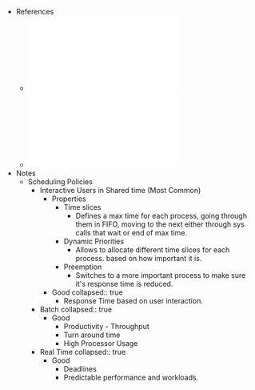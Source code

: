- References
	- ![15 - Escalonamento - introducao.pdf](../assets/15_-_Escalonamento_-_introducao_1735459487251_0.pdf)
	- ![16 - Escalonamento - unix e linux.pdf](../assets/16_-_Escalonamento_-_unix_e_linux_1735459490265_0.pdf)
- Notes
	- Scheduling Policies
		- Interactive Users in Shared time (Most Common)
			- Properties
				- Time slices
					- Defines a max time for each process, going through them in FIFO, moving to the next either through sys calls that wait or end of max time.
				- Dynamic Priorities
					- Allows to allocate different time slices for each process. based on how important it is.
				- Preemption
					- Switches to a more important process to make sure it's response time is reduced.
			- Good
			  collapsed:: true
				- Response Time based on user interaction.
		- Batch
		  collapsed:: true
			- Good
				- Productivity - Throughput
				- Turn around time
				- High Processor Usage
		- Real Time
		  collapsed:: true
			- Good
				- Deadlines
				- Predictable performance and workloads.